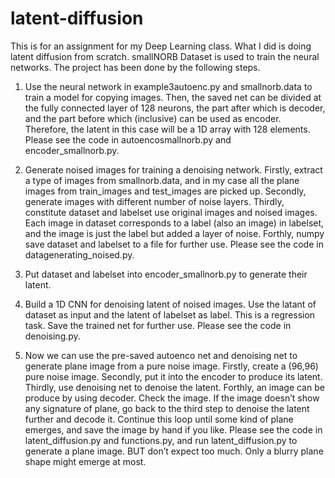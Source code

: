 # latent-diffusion
This is for an assignment for my Deep Learning class. What I did is doing latent diffusion from scratch. 
smallNORB Dataset is used to train the neural networks. The project has been done by the following steps.

1. Use the neural network in example3autoenc.py and smallnorb.data to train a
model for copying images. Then, the saved net can be divided at the fully
connected layer of 128 neurons, the part after which is decoder, and the part
before which (inclusive) can be used as encoder. Therefore, the latent in this
case will be a 1D array with 128 elements. Please see the code in
autoencosmallnorb.py and encoder_smallnorb.py.

2. Generate noised images for training a denoising network. Firstly, extract a
type of images from smallnorb.data, and in my case all the plane images from
train_images and test_images are picked up. Secondly, generate images with
different number of noise layers. Thirdly, constitute dataset and labelset use
original images and noised images. Each image in dataset corresponds to a
label (also an image) in labelset, and the image is just the label but added a
layer of noise. Forthly, numpy save dataset and labelset to a file for further use. Please see the code in datagenerating_noised.py.

3. Put dataset and labelset into encoder_smallnorb.py to generate their latent.

4. Build a 1D CNN for denoising latent of noised images. Use the latant of
dataset as input and the latent of labelset as label. This is a regression task. Save the trained net for further use. Please see the code in denoising.py.

5. Now we can use the pre-saved autoenco net and denoising net to generate
plane image from a pure noise image. Firstly, create a (96,96) pure noise
image. Secondly, put it into the encoder to produce its latent. Thirdly, use
denoising net to denoise the latent. Forthly, an image can be produce by using
decoder. Check the image. If the image doesn’t show any signature of plane, go back to the third step to denoise the latent further and decode it. Continue
this loop until some kind of plane emerges, and save the image by hand if you
like. Please see the code in latent_diffusion.py and functions.py, and run
latent_diffusion.py to generate a plane image. BUT don’t expect too much. Only a blurry plane shape might emerge at most. 
